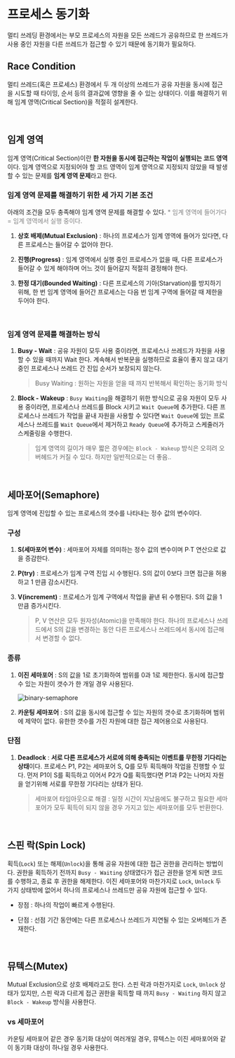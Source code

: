 # 프로세스 동기화

멀티 쓰레딩 환경에서는 부모 프로세스의 자원을 모든 쓰레드가 공유하므로 한 쓰레드가 사용 중인 자원을 다른 쓰레드가 접근할 수 있기 때문에 동기화가 필요하다. 

## Race Condition

멀티 쓰레드(혹은 프로세스) 환경에서 두 개 이상의 쓰레드가 공유 자원을 동시에 접근을 시도할 때 타이밍, 순서 등의 결과값에 영향을 줄 수 있는 상태이다. 이를 해결하기 위해 임계 영역(Critical Section)을 적절히 설계한다.

&nbsp;
## 임계 영역

임계 영역(Critical Section)이란 **한 자원을 동시에 접근하는 작업이 실행되는 코드 영역**이다. 임계 영역으로 지정되어야 할 코드 영역이 임계 영역으로 지정되지 않았을 때 발생할 수 있는 문제를 **임계 영역 문제**라고 한다.

### 임계 영역 문제를 해결하기 위한 세 가지 기본 조건

아래의 조건을 모두 충족해야 임계 영역 문제를 해결할 수 있다. <span style="color:gray">* 임계 영역에 들어가다 = 임계 영역에서 실행 중이다.</span>

1. **상호 배제(Mutual Exclusion)** : 하나의 프로세스가 임계 영역에 들어가 있다면, 다른 프로세스는 들어갈 수 없어야 한다.

2. **진행(Progress)** : 임계 영역에서 실행 중인 프로세스가 없을 때, 다른 프로세스가 들어갈 수 있게 해야하며 어느 것이 들어갈지 적절히 결정해야 한다.

3. **한정 대기(Bounded Waiting)** : 다른 프로세스의 기아(Starvation)를 방지하기 위해, 한 번 임계 영역에 들어간 프로세스는 다음 번 임계 구역에 들어갈 때 제한을 두어야 한다.

&nbsp;
### 임계 영역 문제를 해결하는 방식

1. **Busy - Wait** : 공유 자원이 모두 사용 중이라면, 프로세스나 쓰레드가 자원을 사용할 수 있을 때까지 Wait 한다. 계속해서 반복문을 실행하므로 효율이 좋지 않고 대기 중인 프로세스나 쓰레드 간 진입 순서가 보장되지 않는다.

    > Busy Waiting : 원하는 자원을 얻을 때 까지 반복해서 확인하는 동기화 방식

2. **Block - Wakeup** : `Busy Waiting`을 해결하기 위한 방식으로 공유 자원이 모두 사용 중이라면, 프로세스나 쓰레드를 Block 시키고 `Wait Queue`에 추가한다. 다른 프로세스나 쓰레드가 작업을 끝내 자원을 사용할 수 있다면 `Wait Queue`에 있는 프로세스나 쓰레드를 `Wait Queue`에서 제거하고 `Ready Queue`에 추가하고 스케줄러가 스케줄링을 수행한다.

    > 임계 영역의 길이가 매우 짧은 경우에는 `Block - Wakeup` 방식은 오히려 오버헤드가 커질 수 있다. 하지만 일반적으로는 더 좋음..

&nbsp;
## **세마포어(Semaphore)**

임계 영역에 진입할 수 있는 프로세스의 갯수를 나타내는 정수 값의 변수이다.

### **구성**

1. **S(세마포어 변수)** : 세마포어 자체를 의미하는 정수 값의 변수이며 P∙T 연산으로 값을 증감한다.
2. **P(try)** : 프로세스가 임계 구역 진입 시 수행된다. S의 값이 0보다 크면 접근을 허용하고 1 만큼 감소시킨다.
3. **V(increment)** : 프로세스가 임계 구역에서 작업을 끝낸 뒤 수행된다. S의 값을 1 만큼 증가시킨다.

    > P, V 연산은 모두 원자성(Atomic)을 만족해야 한다. 하나의 프로세스나 쓰레드에서 S의 값을 변경하는 동안 다른 프로세스나 쓰레드에서 동시에 접근해서 변경할 수 없다.

### **종류**

1. **이진 세마포어** : S의 값을 1로 초기화하여 범위를 0과 1로 제한한다. 동시에 접근할 수 있는 자원이 갯수가 한 개일 경우 사용된다.
    
    ![binary-semaphore](https://user-images.githubusercontent.com/61190690/166910108-aed3d133-05cd-41a6-b681-7b637484342e.png)
    
2. **카운팅 세마포어** : S의 값을 동시에 접근할 수 있는 자원의 갯수로 초기화하며 범위에 제약이 없다. 유한한 갯수를 가진 자원에 대한 접근 제어용으로 사용된다.

### **단점**

1. **Deadlock** : **서로 다른 프로세스가 서로에 의해 충족되는 이벤트를 무한정 기다리는 상태**이다. 프로세스 P1, P2는 세마포어 S, Q를 모두 획득해야 작업을 진행할 수 있다. 먼저 P1이 S를 획득하고 이어서 P2가 Q를 획득했다면 P1과 P2는 나머지 자원을 얻기위해 서로를 무한정 기다리는 상태가 된다.
    
    > 세마포어 타임아웃으로 해결 : 일정 시간이 지났음에도 불구하고 필요한 세마포어가 모두 획득이 되지 않을 경우 가지고 있는 세마포어를 모두 반환한다.

&nbsp;
## 스핀 락(Spin Lock)

획득(`Lock`) 또는 해제(`Unlock`)을 통해 공유 자원에 대한 접근 권한을 관리하는 방법이다. 권한을 획득하기 전까지 `Busy - Waiting` 상태였다가 접근 권한을 얻게 되면 코드를 수행하고, 종료 후 권한을 해제한다. 이진 세마포어와 마찬가지로 `Lock`, `Unlock` 두 가지 상태밖에 없어서 하나의 프로세스나 쓰레드만 공유 자원에 접근할 수 있다.

- 장점 : 하나의 작업이 빠르게 수행된다.

- 단점 : 선점 기간 동안에는 다른 프로세스나 쓰레드가 지연될 수 있는 오버헤드가 존재한다.

&nbsp;
## 뮤텍스(Mutex)

Mutual Exclusion으로 상호 배제라고도 한다. 스핀 락과 마찬가지로 `Lock`, `Unlock` 상태가 있지만, 스핀 락과 다르게 접근 권한을 획득할 때 까지 `Busy - Waiting` 하지 않고 `Block - Wakeup` 방식을 사용한다.

### vs 세마포어

카운팅 세마포어 같은 경우 동기화 대상이 여러개일 경우, 뮤텍스는 이진 세마포어와 같이 동기화 대상이 하나일 경우 사용한다.